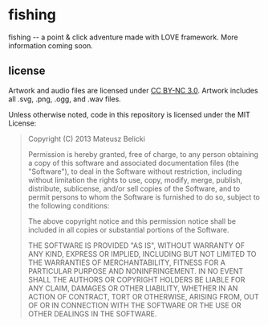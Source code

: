fishing
=======

fishing -- a point &amp; click adventure made with LOVE framework. More
information coming soon.

license
-------

Artwork and audio files are licensed under [CC BY-NC
3.0](http://creativecommons.org/licenses/by-nc/3.0/). Artwork includes all
.svg, .png, .ogg, and .wav files.

Unless otherwise noted, code in this repository is licensed under the MIT
License:

> Copyright (C) 2013 Mateusz Belicki
> 
> Permission is hereby granted, free of charge, to any person obtaining a copy
> of this software and associated documentation files (the "Software"), to deal
> in the Software without restriction, including without limitation the rights
> to use, copy, modify, merge, publish, distribute, sublicense, and/or sell
> copies of the Software, and to permit persons to whom the Software is
> furnished to do so, subject to the following conditions:
> 
> The above copyright notice and this permission notice shall be included in
> all copies or substantial portions of the Software.
> 
> THE SOFTWARE IS PROVIDED "AS IS", WITHOUT WARRANTY OF ANY KIND, EXPRESS OR
> IMPLIED, INCLUDING BUT NOT LIMITED TO THE WARRANTIES OF MERCHANTABILITY,
> FITNESS FOR A PARTICULAR PURPOSE AND NONINFRINGEMENT. IN NO EVENT SHALL THE
> AUTHORS OR COPYRIGHT HOLDERS BE LIABLE FOR ANY CLAIM, DAMAGES OR OTHER
> LIABILITY, WHETHER IN AN ACTION OF CONTRACT, TORT OR OTHERWISE, ARISING FROM,
> OUT OF OR IN CONNECTION WITH THE SOFTWARE OR THE USE OR OTHER DEALINGS IN THE
> SOFTWARE.

